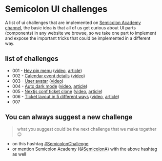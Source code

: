 # Semicolon UI challenges

A list of ui challenges that are implemented on [Semicolon Academy channel](https://www.youtube.com/semicolonacademy), the basic idea is that all of us get curious about UI parts (components) in any website we browse, so we take one part to implement and expose the important tricks that could be implemented in a different way.

## list of challenges

- 001 - [Hey pin menu](001-hey-pin-menu) ([video](https://youtu.be/4TPszCQt8nk), [article](https://medhatdawoud.net/blog/cloning-hey-pin-menu))
- 002 - [Calendar event details](002-calendar-event-details) ([video](https://youtu.be/z_DcVQx_G3M))
- 003 - [User avatar](003-user-avatar) ([video](https://youtu.be/B_IRKPFmkdM))
- 004 - [Auto dark mode](004-dark-mode) ([video](https://youtu.be/QC0PMPhq6CM), [article](https://medhatdawoud.net/blog/dark-mode-easily-on-web))
- 005 - [Nextjs conf ticket clone](005-nextjs-ticket) ([video](https://youtu.be/BfAydRvM-vk), [article](https://medhatdawoud.net/blog/gradient-borders-with-curves-and-3d-animation-in-css))
- 006 - [Ticket layout in 5 different ways](006-ticket-layout) ([video](https://youtu.be/qAXd8TDZxLE), [article](https://medhatdawoud.net/blog/5-different-ways-to-create-a-ticket-layout))
- 007

## You can always suggest a new challenge

> what you suggest could be the next challenge that we make together 😉

- on this hashtag [#SemicolonChallenge](https://twitter.com/hashtag/SemicolonChallenge?f=live)
- or mention Semicolon Academy ([@SemicolonA](https://twitter.com/SemicolonA)) with the above hashtag as well
